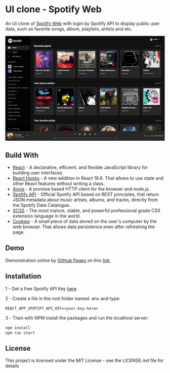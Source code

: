 # UI clone - Spotify Web

An UI clone of [Spotify Web](https://open.spotify.com) with login by Spotify API to display public user data, such as favorite songs, album, playlists, artists and etc.

![Demo preview](./src/assets/demo-preview.png)

## Build With

- [React](https://reactjs.org) - A declarative, efficient, and flexible JavaScript library for building user interfaces.
- [React Hooks](https://reactjs.org/docs/hooks-intro.html) - A new addition in React 16.8. That allows to use state and other React features without writing a class.
- [Axios](https://github.com/axios/axios) - A promise based HTTP client for the browser and node.js.
- [Spotify API](https://developer.spotify.com/documentation/web-api/) - Official Spotify API based on REST principles, that return JSON metadata about music artists, albums, and tracks, directly from the Spotify Data Catalogue..
- [SCSS](https://sass-lang.com) - The most mature, stable, and powerful professional grade CSS extension language in the world.
- [Cookies](https://developer.mozilla.org/en-US/docs/Web/HTTP/Cookies) - A small piece of data stored on the user's computer by the web browser. That allows data persistence even after refreshing the page.

## Demo

Demonstration online by [GitHub Pages](https://pages.github.com) on this [link](https://lucas-santosp.github.io/clone-spotify-web-react/).

## Installation

1 - Get a free Spotify API Key [here](https://developer.spotify.com/dashboard/login).

2 - Create a file in the root folder named .env and type:

```
REACT_APP_SPOTIFY_API_KEY=<your-key-here>
```

3 - Then with NPM install the packages and run the localhost server:

```
npm install
npm run start
```

## License

This project is licensed under the MIT License - see the LICENSE.md file for details
